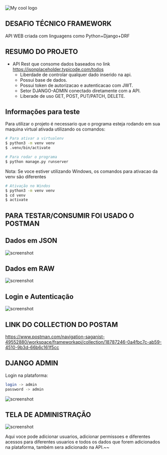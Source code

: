 
<img src="/Users/Arthur/PycharmProjects/FrameworkAPI/images/4.png" alt="My cool logo"/>


## DESAFIO TÉCNICO FRAMEWORK

API WEB criada com linguagens como Python+Django+DRF

## RESUMO DO PROJETO

* API Rest que consome dados baseados no link https://jsonplaceholder.typicode.com/todos
  - Liberdade de controlar qualquer dado inserido na api.
  - Possui base de dados.
  - Possui token de autorizacao e autenticacao com JWT. 
  - Setor DJANGO-ADMIN conectado diretamente com a API.
  - Liberade de uso GET, POST, PUT/PATCH, DELETE.
      

## Informações para teste

Para utilizar o projeto é necessario que o programa esteja rodando em sua maquina virtual ativada utilizando os comandos:


```bash
# Para ativar a virtualenv
$ python3 -m venv venv
$ .venv/bin/activate

# Para rodar o programa
$ python manage.py runserver
```

Nota: Se voce estiver utilizando Windows, os comandos para ativacao da venv são diferentes
```bash
# Ativação no Windos
$ python3 -m venv venv
$ cd venv
$ activate
```
## PARA TESTAR/CONSUMIR FOI USADO O POSTMAN

## Dados em JSON
![screenshot](/Users/Arthur/PycharmProjects/FrameworkAPI/images/1.png)

## Dados em RAW

![screenshot](/Users/Arthur/PycharmProjects/FrameworkAPI/images/5.png)

## Login e Autenticação

![screenshot](/Users/Arthur/PycharmProjects/FrameworkAPI/images/2.png)


## LINK DO COLLECTION DO POSTAM 
https://www.postman.com/navigation-saganist-49552880/workspace/frameworkapi/collection/18787246-0a4fbc7c-ab59-4510-9b3d-66b6c161f5cc

## DJANGO ADMIN

Login na plataforma: 

```bash
login -> admin
password -> admin
```

![screenshot](/Users/Arthur/PycharmProjects/FrameworkAPI/images/6.png)

## TELA DE ADMINISTRAÇÃO

![screenshot](/Users/Arthur/PycharmProjects/FrameworkAPI/images/7.png)

Aqui voce pode adicionar usuarios, adicionar permissoes e diferentes acessos para diferentes usuarios e todos os dados que forem adicionados na plataforma, também sera adicionado na API.~~


